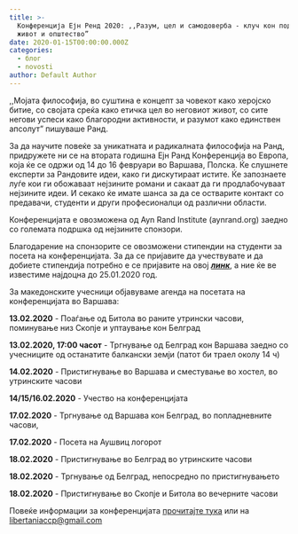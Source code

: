 ```yaml
---
title: >-
  Конференција Ејн Ренд 2020: ,,Разум, цел и самодоверба - клуч кон подобар
  живот и општество”
date: 2020-01-15T00:00:00.000Z
categories:
  - блог
  - novosti
author: Default Author
---
```


,,Мојата философија, во суштина е концепт за човекот како херојско битие, со својата среќа како етичка цел во неговиот живот, со сите негови успеси како благородни активности, и разумот како единствен апсолут” пишуваше Ранд.

За да научите повеќе за уникатната и радикалната философија на Ранд, придружете ни се на втората годишна Ејн Ранд Конференција во Европа, која ќе се одржи од 14 до 16 февруари во Варшава, Полска. Ќе слушнете експерти за Рандовите идеи, како ги дискутираат истите. Ќе запознаете луѓе кои ги обожаваат нејзините романи и сакаат да ги продлабочуваат нејзините идеи. И секако ќе имате шанса за да се остварите контакт со предавачи, студенти и други професионалци од различни области.

Конференцијата е овозможена од Ayn Rand Institute (aynrand.org) заедно со големата подршка од нејзините спонзори. 

Благодарение на спонзорите се овозможени стипендии на студенти за посета на конференцијата. За да се пријавите да учествувате и да добиете стипендија потребно е се пријавите на овој [**_линк_**](https://l.facebook.com/l.php?u=https%3A%2F%2Fdocs.google.com%2Fforms%2Fd%2F1U66hD-eE6C7IUT9OA28AJL0ZDbgN58BqEGZV3xLRtcA%2Fedit%3Ffbclid%3DIwAR30KOACwmdbt99vs1ztdbH3ljTj5H9zpOehC-mz2K30j3zJZuV6fQMZTYQ&h=AT0zlmSXRs7lfOj8TbR7p9FsTElQg6b5dSfX05r4WHBleErQgVKEAxJ9QoQXpeFthcxd3A_8hgTnOIhtp7hu1TcH9kTRkmBfuhDDpet5PQ_4VhJhTQhiOwbgUdz9F_ArROxuM8u2), а ние ќе ве известиме најдоцна до 25.01.2020 год.  

За македонските учесници објавуваме агенда на посетата на конференцијата во Варшава:

**13.02.2020** \- Поаѓање од Битола во раните утрински часови, поминување низ Скопје и уптаување кон Белград

**13.02.2020, 17:00 часот** - Тргнување од Белград кон Варшава заедно со учесниците од останатите балкански земји (патот би траел околу 14 ч)

**14.02.2020** - Пристигнување во Варшава и сместување во хостел, во утринските часови

**14/15/16.02.2020** - Учество на конференцијата

**17.02.2020** - Тргнување од Варшава кон Белград, во попладневните часови, 

**17.02.2020** - Посета на Аушвиц логорот

**18.02.2020** - Пристигнување во Белград во утринските часови

**18.02.2020** - Тргнување од Белград, непосредно по пристигнувањето

**18.02.2020** - Пристигнување во Скопје и Битола во вечерните часови  

Повеќе информации за конференцијата [прочитајте тука](https://web.cvent.com/event/654bd2b5-9c90-4cd0-9cde-5e27bfa83345/summary) или на [libertaniaccp@gmail.com](libertaniaccp@gmail.com)
